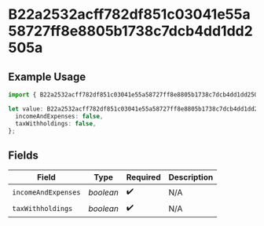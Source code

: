 # B22a2532acff782df851c03041e55a58727ff8e8805b1738c7dcb4dd1dd2505a

## Example Usage

```typescript
import { B22a2532acff782df851c03041e55a58727ff8e8805b1738c7dcb4dd1dd2505a } from "@wingspan/payments/sdk/models/shared";

let value: B22a2532acff782df851c03041e55a58727ff8e8805b1738c7dcb4dd1dd2505a = {
  incomeAndExpenses: false,
  taxWithholdings: false,
};
```

## Fields

| Field               | Type                | Required            | Description         |
| ------------------- | ------------------- | ------------------- | ------------------- |
| `incomeAndExpenses` | *boolean*           | :heavy_check_mark:  | N/A                 |
| `taxWithholdings`   | *boolean*           | :heavy_check_mark:  | N/A                 |